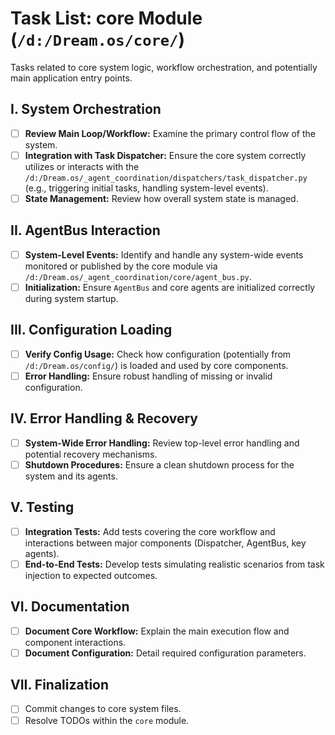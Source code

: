 # Task List: core Module (`/d:/Dream.os/core/`)

Tasks related to core system logic, workflow orchestration, and potentially main application entry points.

## I. System Orchestration

-   [ ] **Review Main Loop/Workflow:** Examine the primary control flow of the system.
-   [ ] **Integration with Task Dispatcher:** Ensure the core system correctly utilizes or interacts with the `/d:/Dream.os/_agent_coordination/dispatchers/task_dispatcher.py` (e.g., triggering initial tasks, handling system-level events).
-   [ ] **State Management:** Review how overall system state is managed.

## II. AgentBus Interaction

-   [ ] **System-Level Events:** Identify and handle any system-wide events monitored or published by the core module via `/d:/Dream.os/_agent_coordination/core/agent_bus.py`.
-   [ ] **Initialization:** Ensure `AgentBus` and core agents are initialized correctly during system startup.

## III. Configuration Loading

-   [ ] **Verify Config Usage:** Check how configuration (potentially from `/d:/Dream.os/config/`) is loaded and used by core components.
-   [ ] **Error Handling:** Ensure robust handling of missing or invalid configuration.

## IV. Error Handling & Recovery

-   [ ] **System-Wide Error Handling:** Review top-level error handling and potential recovery mechanisms.
-   [ ] **Shutdown Procedures:** Ensure a clean shutdown process for the system and its agents.

## V. Testing

-   [ ] **Integration Tests:** Add tests covering the core workflow and interactions between major components (Dispatcher, AgentBus, key agents).
-   [ ] **End-to-End Tests:** Develop tests simulating realistic scenarios from task injection to expected outcomes.

## VI. Documentation

-   [ ] **Document Core Workflow:** Explain the main execution flow and component interactions.
-   [ ] **Document Configuration:** Detail required configuration parameters.

## VII. Finalization

-   [ ] Commit changes to core system files.
-   [ ] Resolve TODOs within the `core` module. 